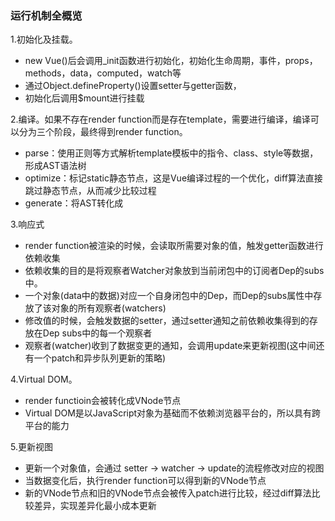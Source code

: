 ### 运行机制全概览
1.初始化及挂载。
- new Vue()后会调用_init函数进行初始化，初始化生命周期，事件，props，methods，data，computed，watch等
- 通过Object.defineProperty()设置setter与getter函数，
- 初始化后调用$mount进行挂载

2.编译。如果不存在render function而是存在template，需要进行编译，编译可以分为三个阶段，最终得到render function。
- parse：使用正则等方式解析template模板中的指令、class、style等数据，形成AST语法树
- optimize：标记static静态节点，这是Vue编译过程的一个优化，diff算法直接跳过静态节点，从而减少比较过程
- generate：将AST转化成

3.响应式
- render function被渲染的时候，会读取所需要对象的值，触发getter函数进行依赖收集
- 依赖收集的目的是将观察者Watcher对象放到当前闭包中的订阅者Dep的subs中。
- 一个对象(data中的数据)对应一个自身闭包中的Dep，而Dep的subs属性中存放了该对象的所有观察者(watchers)
- 修改值的时候，会触发数据的setter，通过setter通知之前依赖收集得到的存放在Dep subs中的每一个观察者
- 观察者(watcher)收到了数据变更的通知，会调用update来更新视图(这中间还有一个patch和异步队列更新的策略)

4.Virtual DOM。
- render functioin会被转化成VNode节点
- Virtual DOM是以JavaScript对象为基础而不依赖浏览器平台的，所以具有跨平台的能力

5.更新视图
- 更新一个对象值，会通过 setter -> watcher -> update的流程修改对应的视图
- 当数据变化后，执行render function可以得到新的VNode节点
- 新的VNode节点和旧的VNode节点会被传入patch进行比较，经过diff算法比较差异，实现差异化最小成本更新



